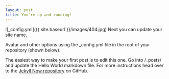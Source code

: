 ```yaml
---
layout: post
title: You're up and running!
---
```




![_config.yml]({{ site.baseurl }}/images/404.jpg)
Next you can update your site name.

 Avatar and other options using the _config.yml file in the root of your repository (shown below).

The easiest way to make your first post is to edit this one. Go into /_posts/ and update the Hello World markdown file. For more instructions head over to the [Jekyll Now repository](https://github.com/barryclark/jekyll-now) on GitHub.
